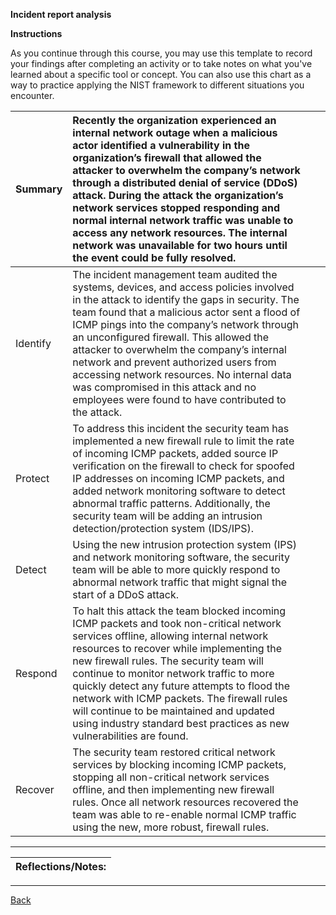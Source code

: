 **Incident report analysis**

**Instructions**

As you continue through this course, you may use this template to record your findings after completing an activity or to take notes on what you've learned about a specific tool or concept. You can also use this chart as a way to practice applying the NIST framework to different situations you encounter.

| Summary | Recently the organization experienced an internal network outage when a malicious actor identified a vulnerability in the organization’s firewall that allowed the attacker to overwhelm the company’s network through a distributed denial of service (DDoS) attack. During the attack the organization’s network services stopped responding and normal internal network traffic was unable to access any network resources. The internal network was unavailable for two hours until the event could be fully resolved. |  |  |
| :---- | :---- | ----- | ----- |
| Identify | The incident management team audited the systems, devices, and access policies involved in the attack to identify the gaps in security. The team found that a malicious actor sent a flood of ICMP pings into the company’s network through an unconfigured firewall. This allowed the attacker to overwhelm the company’s internal network and prevent authorized users from accessing network resources. No internal data was compromised in this attack and no employees were found to have contributed to the attack. |  |  |
| Protect | To address this incident the security team has implemented a new firewall rule to limit the rate of incoming ICMP packets, added source IP verification on the firewall to check for spoofed IP addresses on incoming ICMP packets, and added network monitoring software to detect abnormal traffic patterns. Additionally, the security team will be adding an intrusion detection/protection system (IDS/IPS). |  |  |
| Detect | Using the new intrusion protection system (IPS) and network monitoring software, the security team will be able to more quickly respond to abnormal network traffic that might signal the start of a DDoS attack. |  |  |
| Respond | To halt this attack the team blocked incoming ICMP packets and took non-critical network services offline, allowing internal network resources to recover while implementing the new firewall rules. The security team will continue to monitor network traffic to more quickly detect any future attempts to flood the network with ICMP packets. The firewall rules will continue to be maintained and updated using industry standard best practices as new vulnerabilities are found. |  |  |
| Recover | The security team restored critical network services by blocking incoming ICMP packets, stopping all non-critical network services offline, and then implementing new firewall rules. Once all network resources recovered the team was able to re-enable normal ICMP traffic using the new, more robust, firewall rules. |  |  |

---

| Reflections/Notes: |
| :---- |

---

[Back](README.md)